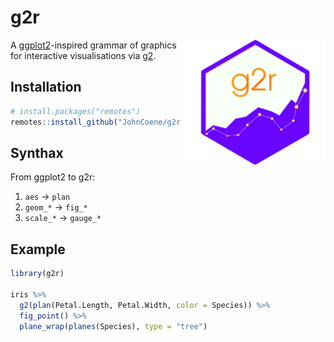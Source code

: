 # g2r

<img src="./man/figures/logo.png" align="right" height="200px"/>

A [ggplot2](https://ggplot2.tidyverse.org/)-inspired grammar of graphics for interactive visualisations via [g2](https://antv.alipay.com/zh-cn/g2/3.x/).

## Installation

``` r
# install.packages("remotes")
remotes::install_github("JohnCoene/g2r")
```

## Synthax

From ggplot2 to g2r:

1. `aes` -> `plan`
2. `geom_*` -> `fig_*`
3. `scale_*` -> `gauge_*`

## Example


``` r
library(g2r)

iris %>%
  g2(plan(Petal.Length, Petal.Width, color = Species)) %>% 
  fig_point() %>%
  plane_wrap(planes(Species), type = "tree")
```

